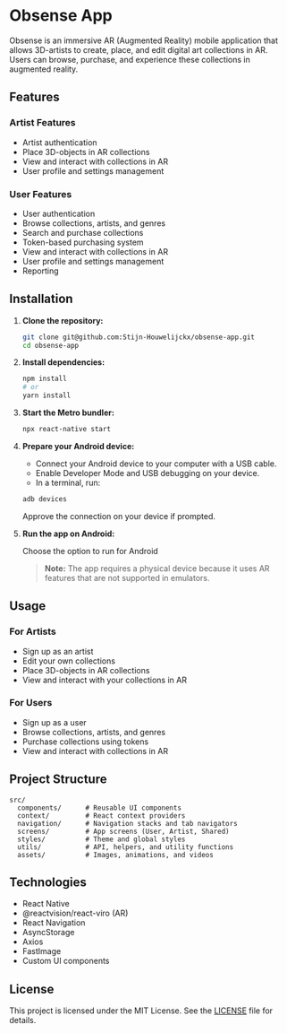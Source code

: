 # Obsense App

Obsense is an immersive AR (Augmented Reality) mobile application that allows 3D-artists to create, place, and edit digital art collections in AR. Users can browse, purchase, and experience these collections in augmented reality.

## Features

### Artist Features

- Artist authentication
- Place 3D-objects in AR collections
- View and interact with collections in AR
- User profile and settings management

### User Features

- User authentication
- Browse collections, artists, and genres
- Search and purchase collections
- Token-based purchasing system
- View and interact with collections in AR
- User profile and settings management
- Reporting

## Installation

1. **Clone the repository:**

   ```bash
   git clone git@github.com:Stijn-Houwelijckx/obsense-app.git
   cd obsense-app
   ```

2. **Install dependencies:**

   ```bash
   npm install
   # or
   yarn install
   ```

3. **Start the Metro bundler:**

   ```bash
   npx react-native start
   ```

4. **Prepare your Android device:**

   - Connect your Android device to your computer with a USB cable.
   - Enable Developer Mode and USB debugging on your device.
   - In a terminal, run:

   ```bash
   adb devices
   ```

   Approve the connection on your device if prompted.

5. **Run the app on Android:**

   Choose the option to run for Android

   > **Note:** The app requires a physical device because it uses AR features that are not supported in emulators.

## Usage

### For Artists

- Sign up as an artist
- Edit your own collections
- Place 3D-objects in AR collections
- View and interact with your collections in AR

### For Users

- Sign up as a user
- Browse collections, artists, and genres
- Purchase collections using tokens
- View and interact with collections in AR

## Project Structure

```
src/
  components/      # Reusable UI components
  context/         # React context providers
  navigation/      # Navigation stacks and tab navigators
  screens/         # App screens (User, Artist, Shared)
  styles/          # Theme and global styles
  utils/           # API, helpers, and utility functions
  assets/          # Images, animations, and videos
```

## Technologies

- React Native
- @reactvision/react-viro (AR)
- React Navigation
- AsyncStorage
- Axios
- FastImage
- Custom UI components

## License

This project is licensed under the MIT License. See the [LICENSE](LICENSE) file for details.

